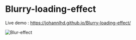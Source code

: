 # Blurry-loading-effect

Live demo : https://johannlhd.github.io/Blurry-loading-effect/

![Blur-effect](https://user-images.githubusercontent.com/95428531/150186830-4285dc32-9f49-4839-b849-28543b819f09.png)
